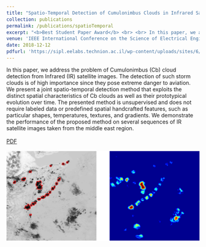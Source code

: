 ```yaml
---
title: "Spatio-Temporal Detection of Cumulonimbus Clouds in Infrared Satellite Images"
collection: publications
permalink: /publications/spatioTemporal
excerpt: "<b>Best Student Paper Award</b> <br> <br> In this paper, we address the problem of Cumulonimbus (Cb) cloud detection from Infrared (IR) satellite images. The detection of such storm clouds is of high importance since they pose extreme danger to aviation. We present a joint spatio-temporal detection method that exploits the distinct spatial characteristics of Cb clouds as well as their prototypical evolution over time. The presented method is unsupervised and does not require labeled data or predefined spatial handcrafted features, such as particular shapes, temperatures, textures, and gradients. We demonstrate the performance of the proposed method on several sequences of IR satellite images taken from the middle east region. <br> <br> <a href='https://sipl.eelabs.technion.ac.il/wp-content/uploads/sites/6/2018/12/paper_final.pdf'>PDF</a> <br> <br> <img src='/images/spatioTemporalPaper.png'> <br>" 
venue: 'IEEE International Conference on the Science of Electrical Engineering in Israel (ICSEE)'
date: 2018-12-12
pdfurl: 'https://sipl.eelabs.technion.ac.il/wp-content/uploads/sites/6/2018/12/paper_final.pdf'
---  
```

In this paper, we address the problem of Cumulonimbus (Cb) cloud detection from Infrared (IR) satellite images. The detection of such storm clouds is of high importance since they pose extreme danger to aviation. We present a joint spatio-temporal detection method that exploits the distinct spatial characteristics of Cb clouds as well as their prototypical evolution over time. The presented method is unsupervised and does not require labeled data or predefined spatial handcrafted features, such as particular shapes, temperatures, textures, and gradients. We demonstrate the performance of the proposed method on several sequences of IR satellite images taken from the middle east region. <br> <br> 
<a href='https://sipl.eelabs.technion.ac.il/wp-content/uploads/sites/6/2018/12/paper_final.pdf'>PDF</a>  <br> <br> 
<img src='/images/spatioTemporalPaper.png'>